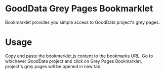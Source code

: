 # GoodData Grey Pages Bookmarklet
Bookmarklet provides you simple access to GoodData project's grey pages.


# Usage

Copy and paste the bookmarklet.js content to the bookmarks URL.
Go to whichever GoodData project and click on Grey Pages Bookmarklet, project's grey pages will be opened in new tab.

